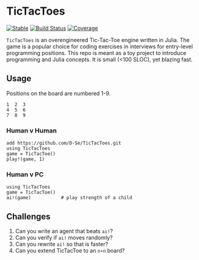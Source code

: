 # TicTacToes

[![Stable](https://img.shields.io/badge/docs-stable-blue.svg)](https://D-Se.github.io/TicTacToes.jl/stable/)
[![Build Status](https://github.com/D-Se/TicTacToes.jl/actions/workflows/CI.yml/badge.svg?branch=main)](https://github.com/D-Se/TicTacToes.jl/actions/workflows/CI.yml?query=branch%3Amain)
[![Coverage](https://codecov.io/gh/D-Se/TicTacToes.jl/branch/main/graph/badge.svg)](https://codecov.io/gh/D-Se/TicTacToes.jl)

`TicTacToes` is an overengineered Tic-Tac-Toe engine written in Julia. The game is a popular choice for coding exercises in interviews for entry-level programming positions. This repo is meant as a toy project to introduce programming and Julia concepts. It is small (<100 SLOC), yet blazing fast.

## Usage

Positions on the board are numbered 1-9.
```
1  2  3
4  5  6
7  8  9
```

### Human v Human
```
add https://github.com/D-Se/TicTacToes.git
using TicTacToes
game = TicTacToe()
play!(game, 1)
```
### Human v PC
```
using TicTacToes
game = TicTacToe()
ai!(game)           # play strength of a child
```

## Challenges
1. Can you write an agent that beats `ai!`?
2. Can you verify if `ai!` moves randomly?
3. Can you rewrite `ai!` so that is faster?
4. Can you extend TicTacToe to an `n∗n` board?
